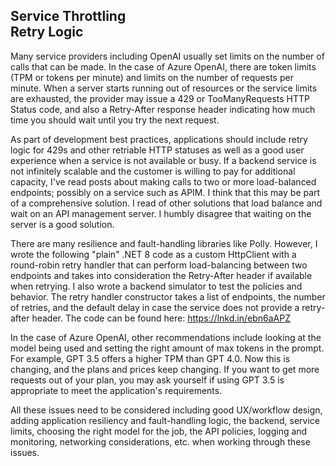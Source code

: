 ## Service Throttling<br/>Retry Logic

Many service providers including OpenAI usually set limits on the number of calls that can be made. In the case of Azure OpenAI, there are token limits (TPM or tokens per minute) and limits on the number of requests per minute. When a server starts running out of resources or the service limits are exhausted, the provider may issue a 429 or TooManyRequests HTTP Status code, and also a Retry-After response header indicating how much time you should wait until you try the next request.

As part of development best practices, applications should include retry logic for 429s and other retriable HTTP statuses as well as a good user experience when a service is not available or busy. If a backend service is not infinitely scalable and the customer is willing to pay for additional capacity, I've read posts about making calls to two or more load-balanced endpoints; possibly on a service such as APIM. I think that this may be part of a comprehensive solution. I read of other solutions that load balance and wait on an API management server. I humbly disagree that waiting on the server is a good solution.

There are many resilience and fault-handling libraries like Polly. However, I wrote the following "plain" .NET 8 code as a custom HttpClient with a round-robin retry handler that can perform load-balancing between two endpoints and takes into consideration the Retry-After header if available when retrying. I also wrote a backend simulator to test the policies and behavior. The retry handler constructor takes a list of endpoints, the number of retries, and the default delay in case the service does not provide a retry-after header. The code can be found here: https://lnkd.in/ebn6aAPZ

In the case of Azure OpenAI, other recommendations include looking at the model being used and setting the right amount of max tokens in the prompt. For example, GPT 3.5 offers a higher TPM than GPT 4.0. Now this is changing, and the plans and prices keep changing. If you want to get more requests out of your plan, you may ask yourself if using GPT 3.5 is appropriate to meet the application's requirements.

All these issues need to be considered including good UX/workflow design, adding application resiliency and fault-handling logic, the backend, service limits, choosing the right model for the job, the API policies, logging and monitoring, networking considerations, etc. when working through these issues.
